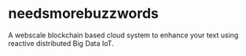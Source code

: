 # needsmorebuzzwords

A webscale blockchain based cloud system to enhance your text using reactive distributed Big Data IoT.
